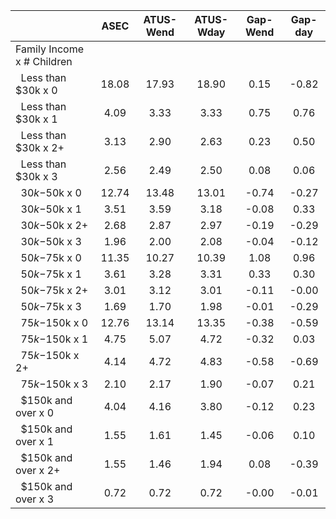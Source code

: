 
|                      |         ASEC |    ATUS-Wend |    ATUS-Wday |     Gap-Wend |      Gap-day |
| -------------------- | :----------: | :----------: | :----------: | :----------: | :----------: |
| Family Income x # Children |              |              |              |              |              |
| &nbsp;&nbsp;Less than $30k x 0 |        18.08 |        17.93 |        18.90 |         0.15 |        -0.82 |
| &nbsp;&nbsp;Less than $30k x 1 |         4.09 |         3.33 |         3.33 |         0.75 |         0.76 |
| &nbsp;&nbsp;Less than $30k x 2+ |         3.13 |         2.90 |         2.63 |         0.23 |         0.50 |
| &nbsp;&nbsp;Less than $30k x 3 |         2.56 |         2.49 |         2.50 |         0.08 |         0.06 |
| &nbsp;&nbsp;$30k-$50k x 0 |        12.74 |        13.48 |        13.01 |        -0.74 |        -0.27 |
| &nbsp;&nbsp;$30k-$50k x 1 |         3.51 |         3.59 |         3.18 |        -0.08 |         0.33 |
| &nbsp;&nbsp;$30k-$50k x 2+ |         2.68 |         2.87 |         2.97 |        -0.19 |        -0.29 |
| &nbsp;&nbsp;$30k-$50k x 3 |         1.96 |         2.00 |         2.08 |        -0.04 |        -0.12 |
| &nbsp;&nbsp;$50k-$75k x 0 |        11.35 |        10.27 |        10.39 |         1.08 |         0.96 |
| &nbsp;&nbsp;$50k-$75k x 1 |         3.61 |         3.28 |         3.31 |         0.33 |         0.30 |
| &nbsp;&nbsp;$50k-$75k x 2+ |         3.01 |         3.12 |         3.01 |        -0.11 |        -0.00 |
| &nbsp;&nbsp;$50k-$75k x 3 |         1.69 |         1.70 |         1.98 |        -0.01 |        -0.29 |
| &nbsp;&nbsp;$75k-$150k x 0 |        12.76 |        13.14 |        13.35 |        -0.38 |        -0.59 |
| &nbsp;&nbsp;$75k-$150k x 1 |         4.75 |         5.07 |         4.72 |        -0.32 |         0.03 |
| &nbsp;&nbsp;$75k-$150k x 2+ |         4.14 |         4.72 |         4.83 |        -0.58 |        -0.69 |
| &nbsp;&nbsp;$75k-$150k x 3 |         2.10 |         2.17 |         1.90 |        -0.07 |         0.21 |
| &nbsp;&nbsp;$150k and over x 0 |         4.04 |         4.16 |         3.80 |        -0.12 |         0.23 |
| &nbsp;&nbsp;$150k and over x 1 |         1.55 |         1.61 |         1.45 |        -0.06 |         0.10 |
| &nbsp;&nbsp;$150k and over x 2+ |         1.55 |         1.46 |         1.94 |         0.08 |        -0.39 |
| &nbsp;&nbsp;$150k and over x 3 |         0.72 |         0.72 |         0.72 |        -0.00 |        -0.01 |

